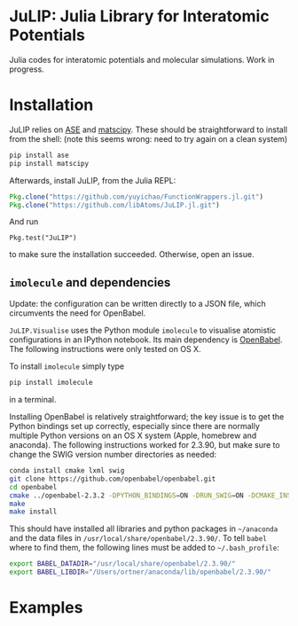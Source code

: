 # JuLIP: Julia Library for Interatomic Potentials

<!-- [![Build Status](https://travis-ci.org/cortner/JuLIP.jl.svg?branch=master)](https://travis-ci.org/cortner/JuLIP.jl) -->

Julia codes for interatomic potentials and molecular simulations.
Work in progress.

# Installation

JuLIP relies on [ASE](https://gitlab.com/ase/ase) and
 [matscipy](https://github.com/libAtoms/matscipy). These should be straightforward
to install from the shell:  (note this seems wrong: need to try again on a clean system)
```bash
pip install ase
pip install matscipy
```
Afterwards, install JuLIP, from the Julia REPL:
```julia
Pkg.clone("https://github.com/yuyichao/FunctionWrappers.jl.git")
Pkg.clone("https://github.com/libAtoms/JuLIP.jl.git")
```
And run
```
Pkg.test("JuLIP")
```
to make sure the installation succeeded. Otherwise, open an issue.

## `imolecule` and dependencies

Update: the configuration can be written directly to a JSON file, which
circumvents the need for OpenBabel. 

`JuLIP.Visualise` uses the Python module `imolecule` to visualise atomistic
configurations in an IPython notebook. Its main dependency is
 [OpenBabel](http://openbabel.org/wiki/Main_Page). The following instructions
 were only tested on OS X.

To install `imolecule` simply type
```bash
pip install imolecule
```
in a terminal.

Installing OpenBabel is relatively straightforward; the key issue is to get
the Python bindings set up correctly, especially since there are normally
multiple Python versions on an OS X system (Apple, homebrew and anaconda).
The following instructions worked for 2.3.90, but make sure to change the SWIG version
number directories as needed:
```bash
conda install cmake lxml swig
git clone https://github.com/openbabel/openbabel.git
cd openbabel
cmake ../openbabel-2.3.2 -DPYTHON_BINDINGS=ON -DRUN_SWIG=ON -DCMAKE_INSTALL_PREFIX=~/anaconda -DPYTHON_INCLUDE_DIR=~/anaconda/include/python2.7 -DCMAKE_LIBRARY_PATH=~/anaconda/lib -DSWIG_DIR=~/anaconda/share/swig/3.0.2/ -DSWIG_EXECUTABLE=~/anaconda/bin/swig -DPYTHON_LIBRARY=~/anaconda/lib/libpython2.7.so
make
make install
```
This should have installed all libraries and python packages in `~/anaconda`
and the data files in `/usr/local/share/openbabel/2.3.90/`. To tell `babel`
where to find them, the following lines must be added to `~/.bash_profile`:
```bash
export BABEL_DATADIR="/usr/local/share/openbabel/2.3.90/"
export BABEL_LIBDIR="/Users/ortner/anaconda/lib/openbabel/2.3.90/"
```


# Examples

